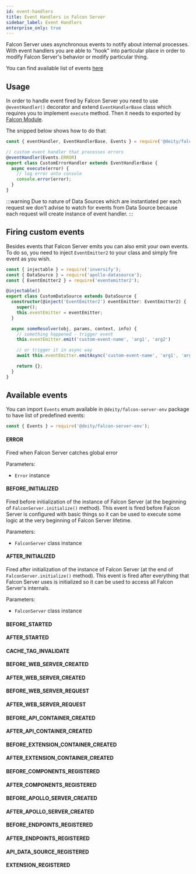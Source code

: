 ```yaml
---
id: event-handlers
title: Event Handlers in Falcon Server
sidebar_label: Event Handlers
enterprise_only: true
---
```


Falcon Server uses asynchronous events to notify about internal processes. With event handlers you are able to "hook" into particular place in order to modify Falcon Server's behavior or modify particular thing.

You can find available list of events [here](#available-events)

## Usage

In order to handle event fired by Falcon Server you need to use `@eventHandler()` decorator and extend `EventHandlerBase` class which requires you to implement `execute` method. 
Then it needs to exported by [Falcon Module](./modules/about).

The snipped below shows how to do that:

```ts
const { eventHandler, EventHandlerBase, Events } = require('@deity/falcon-server-env');

// custom event handler that processes errors
@eventHandler(Events.ERROR)
export class CustomErrorHandler extends EventHandlerBase {
  async execute(error) {
    // log error onto console
    console.error(error);
  }
}
```

:::warning Due to nature of Data Sources which are instantiated per each request we don't advise to watch for events from Data Source because each request will create instance of event handler.
:::

## Firing custom events

Besides events that Falcon Server emits you can also emit your own events. To do so, you need to inject `EventEmitter2` to your class and simply fire event as you wish.

```ts
const { injectable } = require('inversify');
const { DataSource } = require('apollo-datasource');
const { EventEmitter2 } = require('eventemitter2');

@injectable()
export class CustomDataSource extends DataSource {
  constructor(@inject('EventEmitter2') eventEmitter: EventEmitter2) {
    super();
    this.eventEmitter = eventEmitter;
  }

  async someResolver(obj, params, context, info) {
    // something happened - trigger event
    this.eventEmitter.emit('custom-event-name', 'arg1', 'arg2')

    // or trigger it in async way
    await this.eventEmitter.emitAsync('custom-event-name', 'arg1', 'arg2');

    return {};
  }
}
```

## Available events

You can import `Events` enum available in `@deity/falcon-server-env` package to have list of predefined events:

```ts
const { Events } = require('@deity/falcon-server-env');
```

#### ERROR

Fired when Falcon Server catches global error

Parameters: 

- `Error` instance



#### BEFORE_INITIALIZED

Fired before initialization of the instance of Falcon Server (at the beginning of `FalconServer.initialize()` method). This event is fired before Falcon Server is configured with basic things so it can be used to execute some logic at the very beginning of Falcon Server lifetime.

Parameters: 

- `FalconServer` class instance

#### AFTER_INITIALIZED

Fired after initialization of the instance of Falcon Server (at the end of `FalconServer.initialize()` method). This event is fired after everything that Falcon Server uses is initialized so it can be used to access all Falcon Server's internals.

Parameters: 

- `FalconServer` class instance

#### BEFORE_STARTED
#### AFTER_STARTED

#### CACHE_TAG_INVALIDATE

#### BEFORE_WEB_SERVER_CREATED
#### AFTER_WEB_SERVER_CREATED

#### BEFORE_WEB_SERVER_REQUEST
#### AFTER_WEB_SERVER_REQUEST

#### BEFORE_API_CONTAINER_CREATED
#### AFTER_API_CONTAINER_CREATED

#### BEFORE_EXTENSION_CONTAINER_CREATED
#### AFTER_EXTENSION_CONTAINER_CREATED

#### BEFORE_COMPONENTS_REGISTERED
#### AFTER_COMPONENTS_REGISTERED

#### BEFORE_APOLLO_SERVER_CREATED
#### AFTER_APOLLO_SERVER_CREATED

#### BEFORE_ENDPOINTS_REGISTERED
#### AFTER_ENDPOINTS_REGISTERED

#### API_DATA_SOURCE_REGISTERED
#### EXTENSION_REGISTERED
